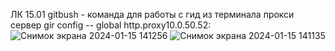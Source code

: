 ЛК 15.01
gitbush - команда для работы с гид из терминала 
прокси сервер gir config -- global http.proxy10.0.50.52:
![Снимок экрана 2024-01-15 141256](https://github.com/Dedok35/semestr6/assets/113089428/2b8bfc99-080c-4466-9918-4d1933d09a55)
![Снимок экрана 2024-01-15 141135](https://github.com/Dedok35/semestr6/assets/113089428/14833554-6a76-4f12-b01e-2840a5f5d0a5)
